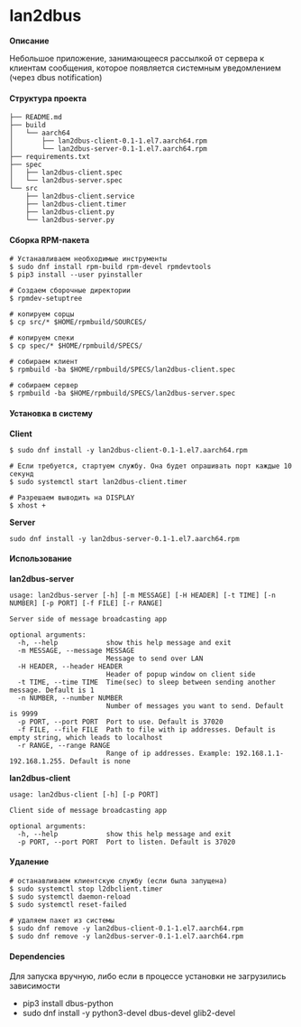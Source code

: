 # lan2dbus

**Описание**

Небольшое приложение, занимающееся рассылкой от сервера к клиентам сообщения, которое появляется системным уведомлением (через dbus notification)

#### Структура проекта

```
├── README.md
├── build
│   └── aarch64
│       ├── lan2dbus-client-0.1-1.el7.aarch64.rpm
│       └── lan2dbus-server-0.1-1.el7.aarch64.rpm
├── requirements.txt
├── spec
│   ├── lan2dbus-client.spec
│   └── lan2dbus-server.spec
└── src
    ├── lan2dbus-client.service
    ├── lan2dbus-client.timer
    ├── lan2dbus-client.py
    └── lan2dbus-server.py
```


#### Сборка RPM-пакета


```
# Устанавливаем необходимые инструменты
$ sudo dnf install rpm-build rpm-devel rpmdevtools
$ pip3 install --user pyinstaller

# Создаем сборочные директории
$ rpmdev-setuptree

# копируем сорцы
$ cp src/* $HOME/rpmbuild/SOURCES/

# копируем спеки
$ cp spec/* $HOME/rpmbuild/SPECS/

# собираем клиент
$ rpmbuild -ba $HOME/rpmbuild/SPECS/lan2dbus-client.spec

# собираем сервер
$ rpmbuild -ba $HOME/rpmbuild/SPECS/lan2dbus-server.spec
```

#### Установка в систему

__Client__

```
$ sudo dnf install -y lan2dbus-client-0.1-1.el7.aarch64.rpm

# Если требуется, стартуем службу. Она будет опрашивать порт каждые 10 секунд
$ sudo systemctl start lan2dbus-client.timer

# Разрешаем выводить на DISPLAY
$ xhost +
```

__Server__

```
sudo dnf install -y lan2dbus-server-0.1-1.el7.aarch64.rpm
```

#### Использование

__lan2dbus-server__

```
usage: lan2dbus-server [-h] [-m MESSAGE] [-H HEADER] [-t TIME] [-n NUMBER] [-p PORT] [-f FILE] [-r RANGE]

Server side of message broadcasting app

optional arguments:
  -h, --help            show this help message and exit
  -m MESSAGE, --message MESSAGE
                        Message to send over LAN
  -H HEADER, --header HEADER
                        Header of popup window on client side
  -t TIME, --time TIME  Time(sec) to sleep between sending another message. Default is 1
  -n NUMBER, --number NUMBER
                        Number of messages you want to send. Default is 9999
  -p PORT, --port PORT  Port to use. Default is 37020
  -f FILE, --file FILE  Path to file with ip addresses. Default is empty string, which leads to localhost
  -r RANGE, --range RANGE
                        Range of ip addresses. Example: 192.168.1.1-192.168.1.255. Default is none
```

__lan2dbus-client__

```
usage: lan2dbus-client [-h] [-p PORT]

Client side of message broadcasting app

optional arguments:
  -h, --help            show this help message and exit
  -p PORT, --port PORT  Port to listen. Default is 37020
```

#### Удаление

```
# останавливаем клиентскую службу (если была запущена)
$ sudo systemctl stop l2dbclient.timer
$ sudo systemctl daemon-reload
$ sudo systemctl reset-failed

# удаляем пакет из системы
$ sudo dnf remove -y lan2dbus-client-0.1-1.el7.aarch64.rpm
$ sudo dnf remove -y lan2dbus-server-0.1-1.el7.aarch64.rpm
```

#### Dependencies

Для запуска вручную, либо если в процессе установки не загрузились зависимости

* pip3 install dbus-python
* sudo dnf install -y python3-devel dbus-devel glib2-devel
